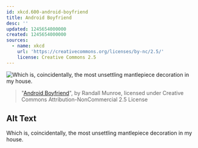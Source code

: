 ```yaml
---
id: xkcd.600-android-boyfriend
title: Android Boyfriend
desc: ''
updated: 1245654000000
created: 1245654000000
sources:
  - name: xkcd
    url: 'https://creativecommons.org/licenses/by-nc/2.5/'
    license: Creative Commons 2.5
---
```

![Which is, coincidentally, the most unsettling mantlepiece decoration in my house.](https://imgs.xkcd.com/comics/android_boyfriend.png)
> "[Android Boyfriend](https://xkcd.com/600/)", by Randall Munroe, licensed under Creative Commons Attribution-NonCommercial 2.5 License

## Alt Text
Which is, coincidentally, the most unsettling mantlepiece decoration in my house.
